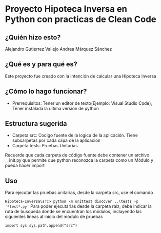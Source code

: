 # Proyecto Hipoteca Inversa en Python con practicas de Clean Code


## ¿Quién hizo esto?

Alejandro Gutierrez Vallejo
Andrea Márquez Sánchez

## ¿Qué es y para qué es?

Este proyecto fue creado con la intención de calcular una Hipoteca Inversa

## ¿Cómo lo hago funcionar?

- Prerrequisitos: Tener un editor de texto(Ejemplo: Visual Studio Code), Tener instalada la ultima version de python


## Estructura sugerida

- Carpeta src: Codigo fuente de la logica de la aplicación. Tiene subcarpetas por cada capa de la aplicacion
- Carpeta tests: Pruebas Unitarias 

Recuerde que cada carpeta de código fuente debe contener un archivo __init.py que permite que python
reconozca la carpeta como un Módulo y pueda hacer import

## Uso

Para ejecutar las pruebas unitarias, desde la carpeta src, use el comando

`
  Hipoteca-Inversa\src> python -m unittest discover ..\tests -p '*test*.py'
`
Para poder ejecutarlas desde la carpeta raiz, debe indicar la ruta de busqueda donde se encuentran los
módulos, incluyendo las siguientes lineas al inicio del módulo de pruebas

`
  import sys
  sys.path.append("src")
`